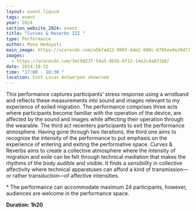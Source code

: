 ```yaml
---
layout: event.liquid
tags: event
year: 2024
section_website_2024: event
title: "Curves & Reverbs III "
type: Performance
author: Mona Hedayati
main_image: https://ucarecdn.com/a5bfad12-890f-4de2-880c-6785ee0e20d7/
images:
  - https://ucarecdn.com/3ec9d23f-54a5-4b5b-bf12-14e2c4a831b8/
date: 2024-10-25
time: "17:00 - 18:30 "
location: Sint Lucas Antwerpen showroom
---
```

This performance captures participants’ stress response using a wristband and reflects these measurements into sound and images relevant to my experience of exiled migration. The performance comprises three acts where participants become familiar with the operation of the device, are affected by the sound and images while affecting their operation through the wearable. The third act recenters participants to exit the performance atmosphere. Having gone through two iterations, the third one aims to recognize the intensity of the performance to put emphasis on the experience of entering and exiting the performative space. Curves & Reverbs aims to create a collective atmosphere where the intensity of migration and exile can be felt through technical mediation that makes the rhythms of the body audible and visible. It finds a sensibility in collective affectivity where technical apparatuses can afford a kind of transmission—or rather transduction—of affective intensities.

\* The performance can accommodate maximum 24 participants, however, audiences are welcome in the performance space.

**Duration: 1h20**
